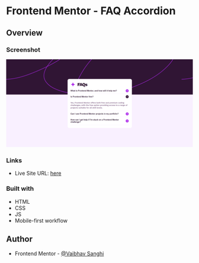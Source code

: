 # Frontend Mentor - FAQ Accordion

## Overview

### Screenshot

![](./images/screenshot.png)

### Links

- Live Site URL: [here](https://vaibhav-sanghi.github.io/faq-accordion-frontendmentor/)

### Built with

- HTML
- CSS
- JS
- Mobile-first workflow

## Author

- Frontend Mentor - [@Vaibhav Sanghi](https://github.com/Vaibhav-Sanghi)
